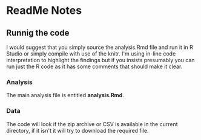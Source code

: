 # ReadMe Notes

## Runnig the code
I would suggest that you simply source the analysis.Rmd file and run it in R Studio or simply compile with use of the knitr. I'm using in-line code interpretation to highlight the findings but if you insists presumably you can run just the R code as it has some comments that should make it clear.

### Analysis
The main analysis file is entitled **analysis.Rmd**.

### Data
The code will look if the zip archive or CSV is available in the current  directory, if it isn't it will try to download the required file. 
